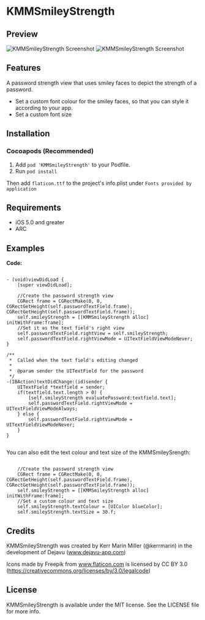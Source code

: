 KMMSmileyStrength
=================

## Preview

![KMMSmileyStrength Screenshot](https://raw.githubusercontent.com/kerrmarin/KMMSmileyStrength/master/screenshots/strongpw.jpg)
![KMMSmileyStrength Screenshot](https://raw.githubusercontent.com/kerrmarin/KMMSmileyStrength/master/screenshots/weakpw.jpg)

## Features

A password strength view that uses smiley faces to depict the strength of a password.

* Set a custom font colour for the smiley faces, so that you can style it according to your app.
* Set a custom font size

## Installation

### Cocoapods (Recommended)

1. Add `pod 'KMMSmileyStrength'` to your Podfile.
2. Run `pod install`

Then add `flaticon.ttf` to the project's info.plist under `Fonts provided by application` 

## Requirements

- iOS 5.0 and greater
- ARC

## Examples

**Code:**

```objc

- (void)viewDidLoad {
    [super viewDidLoad];
    
    //Create the password strength view
    CGRect frame = CGRectMake(0, 0, CGRectGetHeight(self.passwordTextField.frame), CGRectGetHeight(self.passwordTextField.frame));
    self.smileyStrength = [[KMMSmileyStrength alloc] initWithFrame:frame];
    //Set it as the text field's right view
    self.passwordTextField.rightView = self.smileyStrength;
    self.passwordTextField.rightViewMode = UITextFieldViewModeNever;
}

/**
 *  Called when the text field's editing changed
 *
 *  @param sender the UITextField for the password
 */
-(IBAction)textDidChange:(id)sender {
    UITextField *textfield = sender;
    if(textfield.text.length > 0) {
        [self.smileyStrength evaluatePassword:textfield.text];
        self.passwordTextField.rightViewMode = UITextFieldViewModeAlways;
    } else {
        self.passwordTextField.rightViewMode = UITextFieldViewModeNever;
    }
}


```

You can also edit the text colour and text size of the KMMSmileySrength:

```objc

    //Create the password strength view
    CGRect frame = CGRectMake(0, 0, CGRectGetHeight(self.passwordTextField.frame), CGRectGetHeight(self.passwordTextField.frame));
    self.smileyStrength = [[KMMSmileyStrength alloc] initWithFrame:frame];
    //Set a custom colour and text size
    self.smileyStrength.textColour = [UIColor blueColor];
    self.smileyStrength.textSize = 30.f;

```


## Credits

KMMSmileyStrength was created by Kerr Marin Miller (@kerrmarin) in the development of Dejavu (www.dejavu-app.com)

Icons made by Freepik from www.flaticon.com is licensed by CC BY 3.0 (https://creativecommons.org/licenses/by/3.0/legalcode)

## License

KMMSmileyStrength is available under the MIT license. See the LICENSE file for more info.
